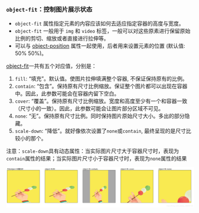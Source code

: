 ### `object-fit`：控制图片展示状态

- `object-fit` 属性指定元素的内容应该如何去适应指定容器的高度与宽度。
- `object-fit` 一般用于 `img` 和 `video` 标签，一般可以对这些原素进行保留原始比例的剪切、缩放或者直接进行拉伸等。
- 可以与 [object-position](https://www.runoob.com/cssref/pr-object-position.html) 属性一起使用，后者用来设置元素的位置 (默认值: 50% 50%)。

[object-fit](https://www.runoob.com/cssref/pr-object-fit.html)一共有五个对应值，分别是：

1. `fill`: “填充”。默认值。使图片拉伸填满整个容器, 不保证保持原有的比例。
1. `contain`: “包含”。保持原有尺寸比例缩放。保证整个图片都可以出现在容器中。因此，此参数可能会在容器内留下空白。
1. `cover`: “覆盖”。保持原有尺寸比例缩放。宽度和高度至少有一个和容器一致（尺寸小的一致）。因此，此参数可能会让图片部分区域不可见。
1. `none`: “无”。保持原有尺寸比例。同时保持图片原始尺寸大小。多出的部分隐藏。
1. `scale-down`: “降低”。就好像依次设置了`none`或`contain`, 最终呈现的是尺寸比较小的那个。

注意：`scale-down`具有动态属性：当实际图片尺寸大于容器尺寸时，表现为`contain`属性的结果；当实际图片尺寸小于容器尺寸时，表现为`none`属性的结果

![object-fit](../../imgs/object_fit.png)